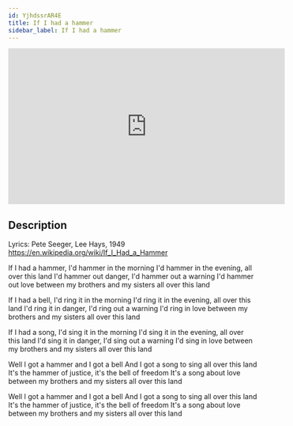 ```yaml
---
id: YjhdssrAR4E
title: If I had a hammer
sidebar_label: If I had a hammer
---
```


<iframe
  width="560"
  height="315"
  src="https://www.youtube.com/embed/YjhdssrAR4E"
  title="YouTube video player"
  frameborder="0"
  allow="accelerometer; autoplay; clipboard-write; encrypted-media; gyroscope; picture-in-picture; web-share"
  referrerpolicy="strict-origin-when-cross-origin"
  allowfullscreen
></iframe>

## Description

Lyrics: Pete Seeger, Lee Hays, 1949
https://en.wikipedia.org/wiki/If_I_Had_a_Hammer

If I had a hammer, I'd hammer in the morning 
I'd hammer in the evening, all over this land 
I'd hammer out danger, I'd hammer out a warning 
I'd hammer out love between my brothers and my sisters all over this land 

If I had a bell, I'd ring it in the morning 
I'd ring it in the evening, all over this land 
I'd ring it in danger, I'd ring out a warning 
I'd ring in love between my brothers and my sisters all over this land 

If I had a song, I'd sing it in the morning 
I'd sing it in the evening, all over this land 
I'd sing it in danger, I'd sing out a warning 
I'd sing in love between my brothers and my sisters all over this land 

Well I got a hammer and I got a bell 
And I got a song to sing all over this land 
It's the hammer of justice, it's the bell of freedom 
It's a song about love between my brothers and my sisters all over this land

Well I got a hammer and I got a bell 
And I got a song to sing all over this land 
It's the hammer of justice, it's the bell of freedom 
It's a song about love between my brothers and my sisters all over this land
